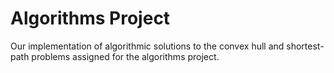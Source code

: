 Algorithms Project
==================

Our implementation of algorithmic solutions to the convex hull and shortest-path problems
assigned for the algorithms project.